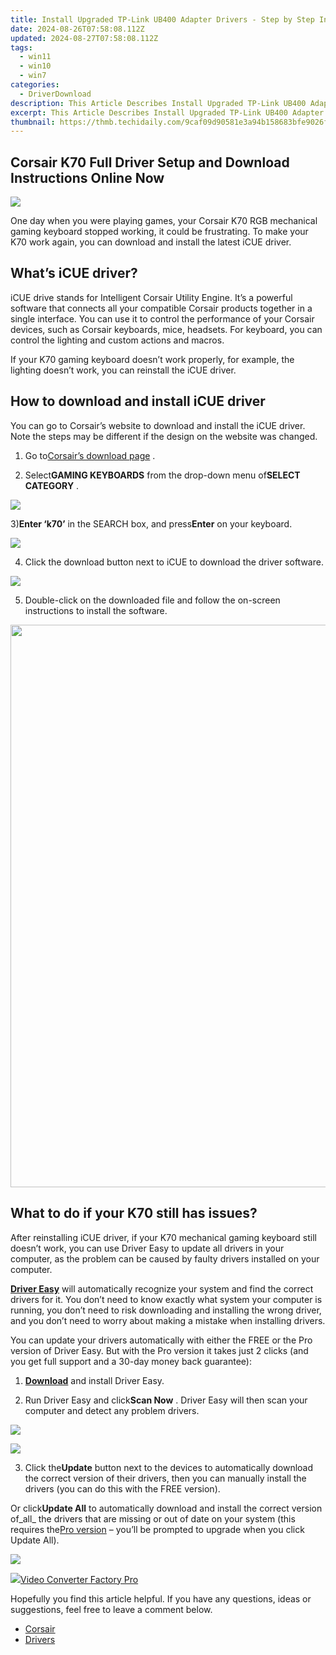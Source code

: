 ```yaml
---
title: Install Upgraded TP-Link UB400 Adapter Drivers - Step by Step Instructions and Free Downloads
date: 2024-08-26T07:58:08.112Z
updated: 2024-08-27T07:58:08.112Z
tags:
  - win11
  - win10
  - win7
categories:
  - DriverDownload
description: This Article Describes Install Upgraded TP-Link UB400 Adapter Drivers - Step by Step Instructions and Free Downloads
excerpt: This Article Describes Install Upgraded TP-Link UB400 Adapter Drivers - Step by Step Instructions and Free Downloads
thumbnail: https://thmb.techidaily.com/9caf09d90581e3a94b158683bfe9026f493c02c1c7b54e4b375ff8955952a5c3.jpg
---
```


## Corsair K70 Full Driver Setup and Download Instructions Online Now

![](https://images.drivereasy.com/wp-content/uploads/2019/04/image-99.png)

 One day when you were playing games, your Corsair K70 RGB mechanical gaming keyboard stopped working, it could be frustrating. To make your K70 work again, you can download and install the latest iCUE driver.  

## What’s iCUE driver?  

 iCUE drive stands for Intelligent Corsair Utility Engine. It’s a powerful software that connects all your compatible Corsair products together in a single interface. You can use it to control the performance of your Corsair devices, such as Corsair keyboards, mice, headsets. For keyboard, you can control the lighting and custom actions and macros.  

 If your K70 gaming keyboard doesn’t work properly, for example, the lighting doesn’t work, you can reinstall the iCUE driver.  

## How to download and install iCUE driver  

 You can go to Corsair’s website to download and install the iCUE driver. Note the steps may be different if the design on the website was changed.  

 1) Go to[Corsair’s download page](https://www.corsair.com/us/en/downloads) .

 2) Select**GAMING KEYBOARDS** from the drop-down menu of**SELECT CATEGORY** .

![](https://images.drivereasy.com/wp-content/uploads/2019/04/image-81.png)

 3)**Enter ‘k70’** in the SEARCH box, and press**Enter** on your keyboard.

![](https://images.drivereasy.com/wp-content/uploads/2019/04/image-82.png)

 4) Click the download button next to iCUE to download the driver software.

![](https://images.drivereasy.com/wp-content/uploads/2019/04/image-83.png)

 5) Double-click on the downloaded file and follow the on-screen instructions to install the software.  

<!-- affiliate ads begin -->
<a href="https://tinyland.pxf.io/c/5597632/1793214/19135" target="_top" id="1793214"><img src="//a.impactradius-go.com/display-ad/19135-1793214" border="0" alt="" width="900" height="900"/></a><img height="0" width="0" src="https://imp.pxf.io/i/5597632/1793214/19135" style="position:absolute;visibility:hidden;" border="0" />
<!-- affiliate ads end -->
## What to do if your K70 still has issues?  

 After reinstalling iCUE driver, if your K70 mechanical gaming keyboard still doesn’t work, you can use Driver Easy to update all drivers in your computer, as the problem can be caused by faulty drivers installed on your computer.  

[**Driver Easy**](https://tools.techidaily.com/drivereasy/download/) will automatically recognize your system and find the correct drivers for it. You don’t need to know exactly what system your computer is running, you don’t need to risk downloading and installing the wrong driver, and you don’t need to worry about making a mistake when installing drivers.

 You can update your drivers automatically with either the FREE or the Pro version of Driver Easy. But with the Pro version it takes just 2 clicks (and you get full support and a 30-day money back guarantee):

 1) **[Download](https://tools.techidaily.com/drivereasy/download/)** [](https://tools.techidaily.com/drivereasy/download/) and install Driver Easy.

 2) Run Driver Easy and click**Scan Now** . Driver Easy will then scan your computer and detect any problem drivers.

![](https://images.drivereasy.com/wp-content/uploads/2019/04/image-84.png)

<!-- affiliate ads begin -->
<a href="https://store.nero.com/order/checkout.php?PRODS=42296855&QTY=1&AFFILIATE=108875&CART=1"><img src="http://cdnwww.nero.com/nero-com-wAssets/img/banners/2023/recode/Nero_Recode_Screen_2.png" border="0"></a>
<!-- affiliate ads end -->
 3) Click the**Update** button next to the devices to automatically download the correct version of their drivers, then you can manually install the drivers (you can do this with the FREE version).

 Or click**Update All** to automatically download and install the correct version of_all_ the drivers that are missing or out of date on your system (this requires the[Pro version](https://tools.techidaily.com/drivereasy/download/) – you’ll be prompted to upgrade when you click Update All).

![](https://images.drivereasy.com/wp-content/uploads/2019/04/image-91.png)

<!-- affiliate ads begin -->
<a href="https://secure.2checkout.com/order/checkout.php?PRODS=4537547&QTY=1&AFFILIATE=108875&CART=1"><img src="https://secure.avangate.com/images/merchant/4b0a0290ad7df100b77e86839989a75e/products/vcfpro.png" border="0">Video Converter Factory Pro</a>
<!-- affiliate ads end -->
 Hopefully you find this article helpful. If you have any questions, ideas or suggestions, feel free to leave a comment below.

* [Corsair](https://tools.techidaily.com/drivereasy/download/)
* [Drivers](https://tools.techidaily.com/drivereasy/download/)

<ins class="adsbygoogle"
     style="display:block"
     data-ad-format="autorelaxed"
     data-ad-client="ca-pub-7571918770474297"
     data-ad-slot="1223367746"></ins>



<ins class="adsbygoogle"
     style="display:block"
     data-ad-client="ca-pub-7571918770474297"
     data-ad-slot="8358498916"
     data-ad-format="auto"
     data-full-width-responsive="true"></ins>


